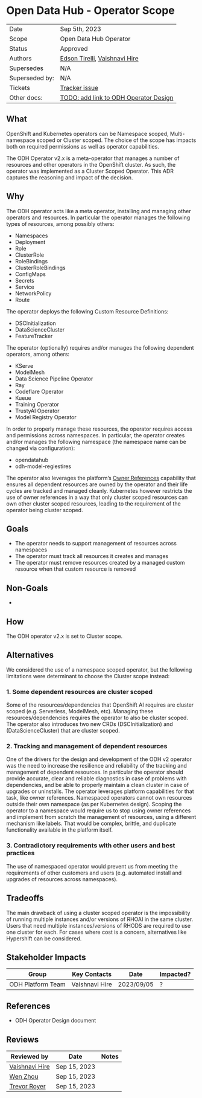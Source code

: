 # Open Data Hub - Operator Scope

|                |            |
| -------------- | ---------- |
| Date           | Sep 5th, 2023 |
| Scope          | Open Data Hub Operator |
| Status         | Approved |
| Authors        | [Edson Tirelli](@etirelli), [Vaishnavi Hire](@VaishnaviHire) |
| Supersedes     | N/A |
| Superseded by: | N/A |
| Tickets        | [Tracker issue](https://github.com/opendatahub-io/opendatahub-operator/issues/158) |
| Other docs:    | [TODO: add link to ODH Operator Design](http://) |

## What

OpenShift and Kubernetes operators can be Namespace scoped, Multi-namespace scoped or Cluster scoped. The choice of the 
scope has impacts both on required permissions as well as operator capabilities. 

The ODH Operator v2.x is a meta-operator that manages a number of resources and other operators in the OpenShift cluster. 
As such, the operator was implemented as a Cluster Scoped Operator. This ADR captures the reasoning and impact of the 
decision.

## Why

The ODH operator acts like a meta operator, installing and managing other operators and resources. In particular the operator manages the following types of resources, among possibly others:

- Namespaces
- Deployment
- Role
- ClusterRole
- RoleBindings
- ClusterRoleBindings
- ConfigMaps
- Secrets
- Service
- NetworkPolicy
- Route
  
The operator deploys the following Custom Resource Definitions:

- DSCInitialization
- DataScienceCluster
- FeatureTracker
 
The operator (optionally) requires and/or manages the following dependent operators, among others:

- KServe
- ModelMesh
- Data Science Pipeline Operator
- Ray
- Codeflare Operator
- Kueue
- Training Operator
- TrustyAI Operator
- Model Registry Operator

In order to properly manage these resources, the operator requires access and permissions across namespaces. In particular, the operator creates and/or manages the following namespace (the namespace name can be changed via configuration):

- opendatahub
- odh-model-regiestires
  
The operator also leverages the platform’s [Owner References](https://kubernetes.io/docs/concepts/overview/working-with-objects/owners-dependents/) capability that ensures all dependent resources are owned by the operator and their life cycles are tracked and managed cleanly. Kubernetes however restricts the use of owner references in a way that only cluster scoped resources can own other cluster scoped resources, leading to the requirement of the operator being cluster scoped. 

## Goals

* The operator needs to support management of resources across namespaces
* The operator must track all resources it creates and manages
* The operator must remove resources created by a managed custom resource when that custom resource is removed

## Non-Goals

* 
  
## How

The ODH operator v2.x is set to Cluster scope.

## Alternatives

We considered the use of a namespace scoped operator, but the following limitations were determinant to choose the Cluster scope instead:

### 1. Some dependent resources are cluster scoped 
Some of the resources/dependencies that OpenShift AI requires are cluster scoped (e.g. Serverless, ModelMesh, etc). Managing these resources/dependencies requires the operator to also be cluster scoped.
The operator also introduces two new CRDs (DSCInitialization) and (DataScienceCluster) that are cluster scoped. 

### 2. Tracking and management of dependent resources
One of the drivers for the design and development of the ODH v2 operator was the need to  increase the resilience and reliability of the tracking and management of dependent resources. In particular the operator should provide accurate, clear and reliable diagnostics in case of problems with dependencies, and be able to properly maintain a clean cluster in case of upgrades or uninstalls. 
The operator leverages platform capabilities for that task, like owner references. Namespaced operators cannot own resources outside their own namespace (as per Kubernetes design). Scoping the operator to a namespace would require us to stop using owner references and implement from scratch the management of resources, using a different mechanism like labels. That would be complex, brittle, and duplicate functionality available in the platform itself.

### 3. Contradictory requirements with other users and best practices
The use of namespaced operator would prevent us from meeting the requirements of other customers and users (e.g. automated install and upgrades of resources across namespaces). 

## Tradeoffs

The main drawback of using a cluster scoped operator is the impossibility of running multiple instances and/or versions of RHOAI in the same cluster. Users that need multiple instances/versions of RHODS are required to use one cluster for each. For cases where cost is a concern, alternatives like Hypershift can be considered.

## Stakeholder Impacts

| Group                         | Key Contacts     | Date       | Impacted? |
| ----------------------------- | ---------------- | ---------- | --------- |
| ODH Platform Team             | Vaishnavi Hire   | 2023/09/05 | ? |

## References

* ODH Operator Design document

## Reviews

| Reviewed by                   | Date       | Notes |
| ----------------------------- | ---------  | ------|
| [Vaishnavi Hire](https://github.com/VaishnaviHire) | Sep 15, 2023 |       |
| [Wen Zhou](https://github.com/zdtsw) | Sep 15, 2023 |       |
| [Trevor Royer](https://github.com/strangiato) | Sep 15, 2023 |     |

